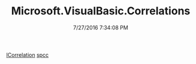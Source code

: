 ﻿---
title: Microsoft.VisualBasic.Correlations
date: 7/27/2016 7:34:08 PM
---

[ICorrelation](T-Microsoft.VisualBasic.Correlations.ICorrelation.html)
[spcc](T-Microsoft.VisualBasic.Correlations.spcc.html)
